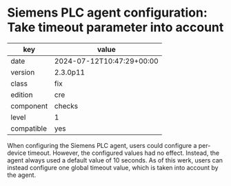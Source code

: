 [//]: # (werk v2)
# Siemens PLC agent configuration: Take timeout parameter into account

key        | value
---------- | ---
date       | 2024-07-12T10:47:29+00:00
version    | 2.3.0p11
class      | fix
edition    | cre
component  | checks
level      | 1
compatible | yes

When configuring the Siemens PLC agent, users could configure a per-device timeout. However, the
configured values had no effect. Instead, the agent always used a default value of 10 seconds. As
of this werk, users can instead configure one global timeout value, which is taken into account by
the agent.
